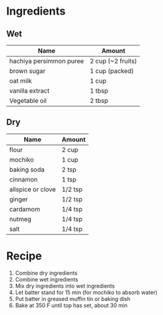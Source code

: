 # Ingredients

## Wet

| Name                    | Amount            |
|-------------------------|-------------------|
| hachiya persimmon puree | 2 cup (~2 fruits) |
| brown sugar             | 1 cup (packed)    |
| oat milk                | 1 cup             |
| vanilla extract         | 1 tbsp            |
| Vegetable oil           | 2 tbsp            |

## Dry

| Name              | Amount  |
|-------------------|---------|
| flour             | 2 cup   |
| mochiko           | 1 cup   |
| baking soda       | 2 tsp   |
| cinnamon          | 1 tsp   |
| allspice or clove | 1/2 tsp |
| ginger            | 1/2 tsp |
| cardamom          | 1/4 tsp |
| nutmeg            | 1/4 tsp |
| salt              | 1/4 tsp |

# Recipe
1. Combine dry ingredients
1. Combine wet ingredients
1. Mix dry ingredients into wet ingredients
1. Let batter stand for 15 min (for mochiko to absorb water)
1. Put batter in greased muffin tin or baking dish
1. Bake at 350 F until top has set, about 30 min
